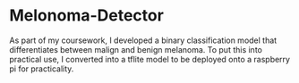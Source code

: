 # Melonoma-Detector
As part of my coursework, I developed a binary classification model that differentiates between malign and benign melanoma. To put this into practical use, I converted into a tflite model to be deployed onto a raspberry pi for practicality.
